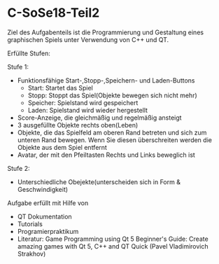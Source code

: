 # C-SoSe18-Teil2
Ziel des Aufgabenteils ist die Programmierung und Gestaltung eines graphischen Spiels unter Verwendung von C++ und QT. 

Erfüllte Stufen:

Stufe 1:
 
- Funktionsfähige Start-,Stopp-,Speichern- und Laden-Buttons
  - Start: Startet das Spiel
  - Stopp: Stoppt das Spiel(Objekte bewegen sich nicht mehr)
  - Speicher: Spielstand wird gespeichert
  - Laden: Spielstand wird wieder hergestellt
- Score-Anzeige, die gleichmäßig und regelmäßig ansteigt
- 3 ausgefüllte Objekte rechts oben(Leben)
- Objekte, die das Spielfeld am oberen Rand betreten und sich zum unteren Rand bewegen. Wenn Sie diesen überschreiten werden die Objekte aus dem Spiel entfernt
- Avatar, der mit den Pfeiltasten Rechts und Links beweglich ist


Stufe 2:
- Unterschiedliche Obejekte(unterscheiden sich in Form & Geschwindigkeit)



Aufgabe erfüllt mit Hilfe von
- QT Dokumentation
- Tutorials
- Programierpraktikum
- Literatur: Game Programming using Qt 5 Beginner's Guide: Create amazing games with Qt 5, C++ and QT Quick (Pavel Vladimirovich Strakhov)





